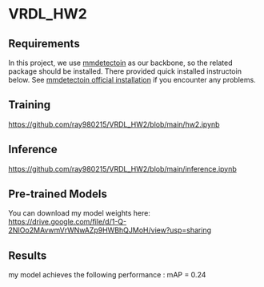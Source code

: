 # VRDL_HW2



## Requirements

In this project, we use [mmdetectoin](https://github.com/open-mmlab/mmdetection) as our backbone, so the related package should be installed. There provided quick installed instructoin below. See [mmdetectoin official installation](https://mmdetection.readthedocs.io/en/latest/get_started.html#installation) if you encounter any problems. 

## Training
https://github.com/ray980215/VRDL_HW2/blob/main/hw2.ipynb

## Inference
https://github.com/ray980215/VRDL_HW2/blob/main/inference.ipynb


## Pre-trained Models

You can download my model weights here:
https://drive.google.com/file/d/1-Q-2NIOo2MAvwmVrWNwAZp9HWBhQJMoH/view?usp=sharing


## Results

my model achieves the following performance : mAP = 0.24
